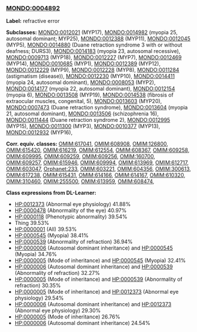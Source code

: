 
### [MONDO:0004892](http://purl.obolibrary.org/obo/MONDO_0004892)
**Label:** refractive error

**Subclasses:** [MONDO:0012021](http://purl.obolibrary.org/obo/MONDO_0012021) (MYP17), [MONDO:0014982](http://purl.obolibrary.org/obo/MONDO_0014982) (myopia 25, autosomal dominant; MYP25), [MONDO:0012388](http://purl.obolibrary.org/obo/MONDO_0012388) (MYP11), [MONDO:0012045](http://purl.obolibrary.org/obo/MONDO_0012045) (MYP5), [MONDO:0014880](http://purl.obolibrary.org/obo/MONDO_0014880) (Duane retraction syndrome 3 with or without deafness; DURS3), [MONDO:0014183](http://purl.obolibrary.org/obo/MONDO_0014183) (myopia 23, autosomal recessive), [MONDO:0009713](http://purl.obolibrary.org/obo/MONDO_0009713) (MYP18), [MONDO:0012227](http://purl.obolibrary.org/obo/MONDO_0012227) (MYP7), [MONDO:0012469](http://purl.obolibrary.org/obo/MONDO_0012469) (MYP14), [MONDO:0010685](http://purl.obolibrary.org/obo/MONDO_0010685) (MYP1), [MONDO:0012389](http://purl.obolibrary.org/obo/MONDO_0012389) (MYP12), [MONDO:0012229](http://purl.obolibrary.org/obo/MONDO_0012229) (MYP9), [MONDO:0012228](http://purl.obolibrary.org/obo/MONDO_0012228) (MYP8), [MONDO:0011284](http://purl.obolibrary.org/obo/MONDO_0011284) (astigmatism (disease)), [MONDO:0012230](http://purl.obolibrary.org/obo/MONDO_0012230) (MYP10), [MONDO:0014411](http://purl.obolibrary.org/obo/MONDO_0014411) (myopia 24, autosomal dominant), [MONDO:0008053](http://purl.obolibrary.org/obo/MONDO_0008053) (MYP2), [MONDO:0014177](http://purl.obolibrary.org/obo/MONDO_0014177) (myopia 22, autosomal dominant), [MONDO:0012154](http://purl.obolibrary.org/obo/MONDO_0012154) (myopia 6), [MONDO:0013508](http://purl.obolibrary.org/obo/MONDO_0013508) (MYP19), [MONDO:0014538](http://purl.obolibrary.org/obo/MONDO_0014538) (fibrosis of extraocular muscles, congenital, 5), [MONDO:0013603](http://purl.obolibrary.org/obo/MONDO_0013603) (MYP20), [MONDO:0007473](http://purl.obolibrary.org/obo/MONDO_0007473) (Duane retraction syndrome), [MONDO:0013604](http://purl.obolibrary.org/obo/MONDO_0013604) (myopia 21, autosomal dominant), [MONDO:0013506](http://purl.obolibrary.org/obo/MONDO_0013506) (schizophrenia 16), [MONDO:0011444](http://purl.obolibrary.org/obo/MONDO_0011444) (Duane retraction syndrome 2), [MONDO:0012995](http://purl.obolibrary.org/obo/MONDO_0012995) (MYP15), [MONDO:0011300](http://purl.obolibrary.org/obo/MONDO_0011300) (MYP3), [MONDO:0010377](http://purl.obolibrary.org/obo/MONDO_0010377) (MYP13), [MONDO:0012932](http://purl.obolibrary.org/obo/MONDO_0012932) (MYP16), 

**Corr. equiv. classes:** [OMIM:617041](http://purl.obolibrary.org/obo/OMIM_617041), [OMIM:608908](http://purl.obolibrary.org/obo/OMIM_608908), [OMIM:126800](http://purl.obolibrary.org/obo/OMIM_126800), [OMIM:615420](http://purl.obolibrary.org/obo/OMIM_615420), [OMIM:616219](http://purl.obolibrary.org/obo/OMIM_616219), [OMIM:612554](http://purl.obolibrary.org/obo/OMIM_612554), [OMIM:608367](http://purl.obolibrary.org/obo/OMIM_608367), [OMIM:609258](http://purl.obolibrary.org/obo/OMIM_609258), [OMIM:609995](http://purl.obolibrary.org/obo/OMIM_609995), [OMIM:609259](http://purl.obolibrary.org/obo/OMIM_609259), [OMIM:609256](http://purl.obolibrary.org/obo/OMIM_609256), [OMIM:160700](http://purl.obolibrary.org/obo/OMIM_160700), [OMIM:609257](http://purl.obolibrary.org/obo/OMIM_609257), [OMIM:615946](http://purl.obolibrary.org/obo/OMIM_615946), [OMIM:609994](http://purl.obolibrary.org/obo/OMIM_609994), [OMIM:613969](http://purl.obolibrary.org/obo/OMIM_613969), [OMIM:612717](http://purl.obolibrary.org/obo/OMIM_612717), [OMIM:603047](http://purl.obolibrary.org/obo/OMIM_603047), [Orphanet:233](http://www.orpha.net/ORDO/Orphanet_233), [OMIM:603221](http://purl.obolibrary.org/obo/OMIM_603221), [OMIM:604356](http://purl.obolibrary.org/obo/OMIM_604356), [OMIM:300613](http://purl.obolibrary.org/obo/OMIM_300613), [OMIM:617238](http://purl.obolibrary.org/obo/OMIM_617238), [OMIM:615431](http://purl.obolibrary.org/obo/OMIM_615431), [OMIM:614166](http://purl.obolibrary.org/obo/OMIM_614166), [OMIM:614167](http://purl.obolibrary.org/obo/OMIM_614167), [OMIM:610320](http://purl.obolibrary.org/obo/OMIM_610320), [OMIM:310460](http://purl.obolibrary.org/obo/OMIM_310460), [OMIM:255500](http://purl.obolibrary.org/obo/OMIM_255500), [OMIM:613959](http://purl.obolibrary.org/obo/OMIM_613959), [OMIM:608474](http://purl.obolibrary.org/obo/OMIM_608474), 

**Class expressions from DL-Learner:**

- [HP:0012373](http://purl.obolibrary.org/obo/HP_0012373) (Abnormal eye physiology) 41.88%
- [HP:0000478](http://purl.obolibrary.org/obo/HP_0000478) (Abnormality of the eye) 40.97%
- [HP:0000118](http://purl.obolibrary.org/obo/HP_0000118) (Phenotypic abnormality) 39.54%
- Thing 39.53%
- [HP:0000001](http://purl.obolibrary.org/obo/HP_0000001) (All) 39.53%
- [HP:0000545](http://purl.obolibrary.org/obo/HP_0000545) (Myopia) 38.41%
- [HP:0000539](http://purl.obolibrary.org/obo/HP_0000539) (Abnormality of refraction) 36.94%
- [HP:0000006](http://purl.obolibrary.org/obo/HP_0000006) (Autosomal dominant inheritance) and [HP:0000545](http://purl.obolibrary.org/obo/HP_0000545) (Myopia) 34.76%
- [HP:0000005](http://purl.obolibrary.org/obo/HP_0000005) (Mode of inheritance) and [HP:0000545](http://purl.obolibrary.org/obo/HP_0000545) (Myopia) 32.41%
- [HP:0000006](http://purl.obolibrary.org/obo/HP_0000006) (Autosomal dominant inheritance) and [HP:0000539](http://purl.obolibrary.org/obo/HP_0000539) (Abnormality of refraction) 32.27%
- [HP:0000005](http://purl.obolibrary.org/obo/HP_0000005) (Mode of inheritance) and [HP:0000539](http://purl.obolibrary.org/obo/HP_0000539) (Abnormality of refraction) 30.35%
- [HP:0000005](http://purl.obolibrary.org/obo/HP_0000005) (Mode of inheritance) and [HP:0012373](http://purl.obolibrary.org/obo/HP_0012373) (Abnormal eye physiology) 29.54%
- [HP:0000006](http://purl.obolibrary.org/obo/HP_0000006) (Autosomal dominant inheritance) and [HP:0012373](http://purl.obolibrary.org/obo/HP_0012373) (Abnormal eye physiology) 29.30%
- [HP:0000005](http://purl.obolibrary.org/obo/HP_0000005) (Mode of inheritance) 26.76%
- [HP:0000006](http://purl.obolibrary.org/obo/HP_0000006) (Autosomal dominant inheritance) 24.54%


